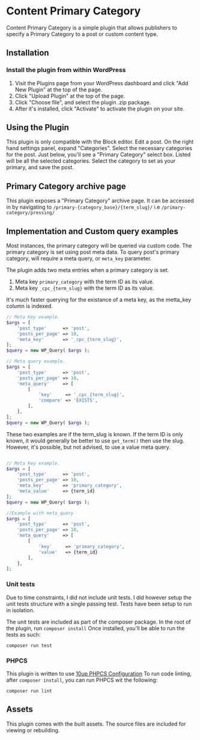 # Content Primary Category

Content Primary Category is a simple plugin that allows publishers to specify a
Primary Category to a post or custom content type.

## Installation

### Install the plugin from within WordPress

1. Visit the Plugins page from your WordPress dashboard and click "Add New
   Plugin" at the top of the page.
2. Click "Upload Plugin" at the top of the page.
3. Click "Choose file", and select the plugin .zip package.
4. After it's installed, click "Activate" to activate the plugin on your site.

## Using the Plugin

This plugin is only compatible with the Block editor. Edit a post. On the right
hand settings panel, expand "Categories".
Select the necessary categories for the post. Just below, you'll see a "Primary
Category" select box. Listed will be all the selected categories. Select the
category to set as your primary, and save the post.

## Primary Category archive page

This plugin exposes a "Primary Category" archive page.
It can be accessed in by navigating to `/primary-{category_base}/{term_slug}/`
i.e `/primary-category/pressing/`

## Implementation and Custom query examples

Most instances, the primary category will be queried via custom code.
The primary category is set using post meta data. To query post's primary
category, will require a meta query, or `meta_key` parameter.

The plugin adds two meta entries when a primary category is set.

1. Meta key `primary_category` with the term ID as its value.
2. Meta key `_cpc_{term_slug}` with the term ID as its value.

It's much faster querying for the existance of a meta key, as the metta_key
column is indexed.

```php
// Meta Key example.
$args = [
	'post_type'      => 'post',
	'posts_per_page' => 10,
	'meta_key'       => '_cpc_{term_slug}',
];
$query = new WP_Query( $args );

// Meta query example.
$args = [
	'post_type'      => 'post',
	'posts_per_page' => 10,
	'meta_query'     => [
		[
			'key'     => '_cpc_{term_slug}',
			'compare' => 'EXISTS',
		],
	],
];
$query = new WP_Query( $args );
```

These two examples are if the term_slug is known. If the term ID is only known,
it would generally be better to use `get_term()` then use the slug. However,
it's possible, but not advised, to use a value meta query.

```php

// Meta Key example.
$args = [
	'post_type'      => 'post',
	'posts_per_page' => 10,
	'meta_key'       => 'primary_category',
	'meta_value'     => {term_id}
];
$query = new WP_Query( $args );

//Example with meta_query
$args = [
	'post_type'      => 'post',
	'posts_per_page' => 10,
	'meta_query'     => [
		[
			'key'     => 'primary_category',
			'value'   => {term_id}
		],
	],
];
```

### Unit tests

Due to time constraints, I did not include unit tests. I did however setup the
unit tests structure with a single passing test.
Tests have been setup to run in isolation.

The unit tests are included as part of the composer package.
In the root of the plugin, run `composer install`
Once installed, you'll be able to run the tests as such:

```shell
composer run test
```

### PHPCS

This plugin is written to
use [10up PHPCS Configuration](https://github.com/10up/phpcs-composer)
To run code linting, after `composer install`, you can run PHPCS wit the
following:

```shell
composer run lint
```

## Assets

This plugin comes with the built assets.
The source files are included for viewing or rebuilding.
